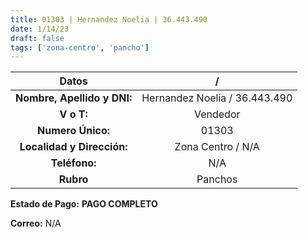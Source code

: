 ```yaml
---
title: 01303 | Hernandez Noelia | 36.443.490
date: 1/14/23
draft: false
tags: ['zona-centro', 'pancho']
---
```


|          **Datos**          |               /               |
|:---------------------------:|:-----------------------------:|
| **Nombre, Apellido y DNI:** | Hernandez Noelia / 36.443.490 |
|          **V o T:**         |            Vendedor           |
|      **Numero Único:**      |             01303             |
|  **Localidad y Dirección:** |       Zona Centro / N/A       |
|        **Teléfono:**        |              N/A              |
|          **Rubro**          |            Panchos            |

**Estado de Pago:** **PAGO COMPLETO**

**Correo:** N/A
